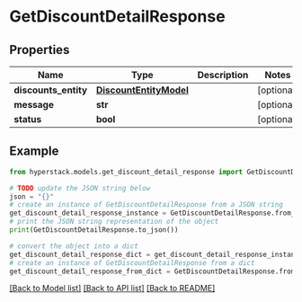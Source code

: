 # GetDiscountDetailResponse


## Properties

Name | Type | Description | Notes
------------ | ------------- | ------------- | -------------
**discounts_entity** | [**DiscountEntityModel**](DiscountEntityModel.md) |  | [optional] 
**message** | **str** |  | [optional] 
**status** | **bool** |  | [optional] 

## Example

```python
from hyperstack.models.get_discount_detail_response import GetDiscountDetailResponse

# TODO update the JSON string below
json = "{}"
# create an instance of GetDiscountDetailResponse from a JSON string
get_discount_detail_response_instance = GetDiscountDetailResponse.from_json(json)
# print the JSON string representation of the object
print(GetDiscountDetailResponse.to_json())

# convert the object into a dict
get_discount_detail_response_dict = get_discount_detail_response_instance.to_dict()
# create an instance of GetDiscountDetailResponse from a dict
get_discount_detail_response_from_dict = GetDiscountDetailResponse.from_dict(get_discount_detail_response_dict)
```
[[Back to Model list]](../README.md#documentation-for-models) [[Back to API list]](../README.md#documentation-for-api-endpoints) [[Back to README]](../README.md)


